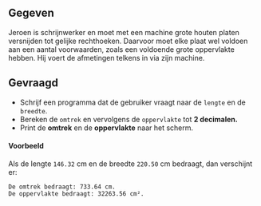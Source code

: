 ## Gegeven

Jeroen is schrijnwerker en moet met een machine grote houten platen versnijden tot gelijke rechthoeken. 
Daarvoor moet elke plaat wel voldoen aan een aantal voorwaarden, zoals een voldoende grote oppervlakte hebben.
Hij voert de afmetingen telkens in via zijn machine. 

## Gevraagd

* Schrijf een programma dat de gebruiker vraagt naar de `lengte` en de `breedte`. 
* Bereken de `omtrek` en vervolgens de `oppervlakte` tot **2 decimalen.**
* Print de **omtrek** en de **oppervlakte** naar het scherm. 

#### Voorbeeld

Als de lengte `146.32` cm en de breedte `220.50` cm bedraagt, dan verschijnt er:

```
De omtrek bedraagt: 733.64 cm.
De oppervlakte bedraagt: 32263.56 cm².
```
